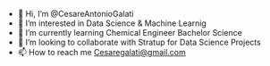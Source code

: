 - 👋 Hi, I’m @CesareAntonioGalati
- 👀 I’m interested in Data Science & Machine Learnig
- 🌱 I’m currently learning Chemical Engineer Bachelor Science 
- 💞️ I’m looking to collaborate with Stratup for Data Science Projects
- 📫 How to reach me Cesaregalati@gmail.com

<!---
CesareAnto/CesareAnto is a ✨ special ✨ repository because its `README.md` (this file) appears on your GitHub profile.
You can click the Preview link to take a look at your changes.
--->
